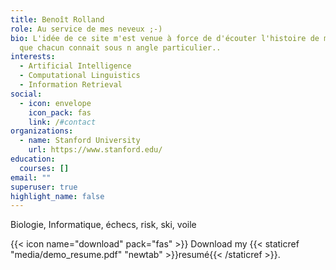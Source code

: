```yaml
---
title: Benoît Rolland
role: Au service de mes neveux ;-)
bio: L'idée de ce site m'est venue à force de d'écouter l'histoire de ma famille
  que chacun connait sous n angle particulier..
interests:
  - Artificial Intelligence
  - Computational Linguistics
  - Information Retrieval
social:
  - icon: envelope
    icon_pack: fas
    link: /#contact
organizations:
  - name: Stanford University
    url: https://www.stanford.edu/
education:
  courses: []
email: ""
superuser: true
highlight_name: false
---
```

Biologie, Informatique, échecs, risk, ski, voile

{{< icon name="download" pack="fas" >}} Download my {{< staticref "media/demo_resume.pdf" "newtab" >}}resumé{{< /staticref >}}.